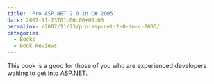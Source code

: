 ```yaml
---
title: 'Pro ASP.NET 2.0 in C# 2005'
date: 2007-11-23T01:00:00+00:00
permalink: /2007/11/23/pro-asp-net-2-0-in-c-2005/
categories:
  - Books
  - Book Reviews
---
```

This book is a good for those of you who are experienced developers waiting to get into ASP.NET.
